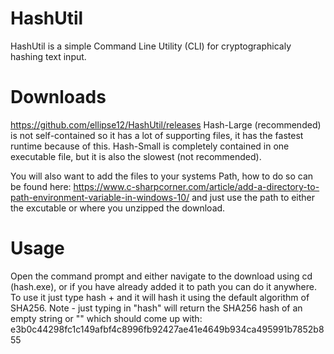 # HashUtil
HashUtil is a simple Command Line Utility (CLI) for cryptographicaly hashing text input.


# Downloads 
https://github.com/ellipse12/HashUtil/releases Hash-Large (recommended) is not self-contained so it has a lot of supporting files, it has the fastest runtime because of this. Hash-Small is completely contained in one executable file, but it is also the slowest (not recommended).

You will also want to add the files to your systems Path, how to do so can be found here: https://www.c-sharpcorner.com/article/add-a-directory-to-path-environment-variable-in-windows-10/ and just use the path to either the excutable or where you unzipped the download.

# Usage 
Open the command prompt and either navigate to the download using cd (hash.exe), or if you have already added it to path you can do it anywhere. To use it just type hash + <your input> and it will hash it using the default algorithm of SHA256. Note - just typing in "hash" will return the SHA256 hash of an empty string or "" which should come up with: e3b0c44298fc1c149afbf4c8996fb92427ae41e4649b934ca495991b7852b855 
